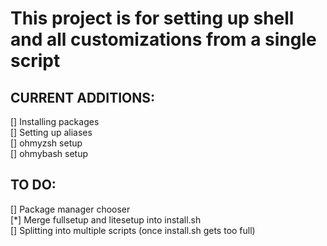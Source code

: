 # This project is for setting up shell and all customizations from a single script
## CURRENT ADDITIONS:
[] Installing packages  
[] Setting up aliases  
[] ohmyzsh setup  
[] ohmybash setup  

## TO DO:  
[] Package manager chooser  
[*] Merge fullsetup and litesetup into install.sh  
[] Splitting into multiple scripts (once install.sh gets too full)  